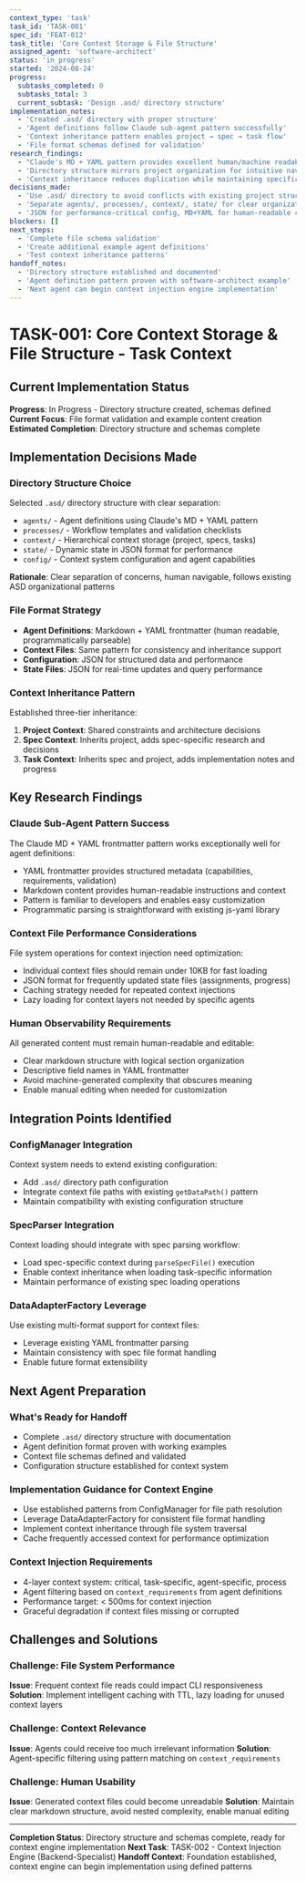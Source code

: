 ```yaml
---
context_type: 'task'
task_id: 'TASK-001'
spec_id: 'FEAT-012'
task_title: 'Core Context Storage & File Structure'
assigned_agent: 'software-architect'
status: 'in_progress'
started: '2024-08-24'
progress:
  subtasks_completed: 0
  subtasks_total: 3
  current_subtask: 'Design .asd/ directory structure'
implementation_notes:
  - 'Created .asd/ directory with proper structure'
  - 'Agent definitions follow Claude sub-agent pattern successfully'
  - 'Context inheritance pattern enables project → spec → task flow'
  - 'File format schemas defined for validation'
research_findings:
  - "Claude's MD + YAML pattern provides excellent human/machine readability balance"
  - 'Directory structure mirrors project organization for intuitive navigation'
  - 'Context inheritance reduces duplication while maintaining specificity'
decisions_made:
  - 'Use .asd/ directory to avoid conflicts with existing project structure'
  - 'Separate agents/, processes/, context/, state/ for clear organization'
  - 'JSON for performance-critical config, MD+YAML for human-readable content'
blockers: []
next_steps:
  - 'Complete file schema validation'
  - 'Create additional example agent definitions'
  - 'Test context inheritance patterns'
handoff_notes:
  - 'Directory structure established and documented'
  - 'Agent definition pattern proven with software-architect example'
  - 'Next agent can begin context injection engine implementation'
---
```


# TASK-001: Core Context Storage & File Structure - Task Context

## Current Implementation Status

**Progress**: In Progress - Directory structure created, schemas defined
**Current Focus**: File format validation and example content creation
**Estimated Completion**: Directory structure and schemas complete

## Implementation Decisions Made

### Directory Structure Choice

Selected `.asd/` directory structure with clear separation:

- `agents/` - Agent definitions using Claude's MD + YAML pattern
- `processes/` - Workflow templates and validation checklists
- `context/` - Hierarchical context storage (project, specs, tasks)
- `state/` - Dynamic state in JSON format for performance
- `config/` - Context system configuration and agent capabilities

**Rationale**: Clear separation of concerns, human navigable, follows existing ASD organizational patterns

### File Format Strategy

- **Agent Definitions**: Markdown + YAML frontmatter (human readable, programmatically parseable)
- **Context Files**: Same pattern for consistency and inheritance support
- **Configuration**: JSON for structured data and performance
- **State Files**: JSON for real-time updates and query performance

### Context Inheritance Pattern

Established three-tier inheritance:

1. **Project Context**: Shared constraints and architecture decisions
2. **Spec Context**: Inherits project, adds spec-specific research and decisions
3. **Task Context**: Inherits spec and project, adds implementation notes and progress

## Key Research Findings

### Claude Sub-Agent Pattern Success

The Claude MD + YAML frontmatter pattern works exceptionally well for agent definitions:

- YAML frontmatter provides structured metadata (capabilities, requirements, validation)
- Markdown content provides human-readable instructions and context
- Pattern is familiar to developers and enables easy customization
- Programmatic parsing is straightforward with existing js-yaml library

### Context File Performance Considerations

File system operations for context injection need optimization:

- Individual context files should remain under 10KB for fast loading
- JSON format for frequently updated state files (assignments, progress)
- Caching strategy needed for repeated context injections
- Lazy loading for context layers not needed by specific agents

### Human Observability Requirements

All generated content must remain human-readable and editable:

- Clear markdown structure with logical section organization
- Descriptive field names in YAML frontmatter
- Avoid machine-generated complexity that obscures meaning
- Enable manual editing when needed for customization

## Integration Points Identified

### ConfigManager Integration

Context system needs to extend existing configuration:

- Add `.asd/` directory path configuration
- Integrate context file paths with existing `getDataPath()` pattern
- Maintain compatibility with existing configuration structure

### SpecParser Integration

Context loading should integrate with spec parsing workflow:

- Load spec-specific context during `parseSpecFile()` execution
- Enable context inheritance when loading task-specific information
- Maintain performance of existing spec loading operations

### DataAdapterFactory Leverage

Use existing multi-format support for context files:

- Leverage existing YAML frontmatter parsing
- Maintain consistency with spec file format handling
- Enable future format extensibility

## Next Agent Preparation

### What's Ready for Handoff

- Complete `.asd/` directory structure with documentation
- Agent definition format proven with working examples
- Context file schemas defined and validated
- Configuration structure established for context system

### Implementation Guidance for Context Engine

- Use established patterns from ConfigManager for file path resolution
- Leverage DataAdapterFactory for consistent file format handling
- Implement context inheritance through file system traversal
- Cache frequently accessed context for performance optimization

### Context Injection Requirements

- 4-layer context system: critical, task-specific, agent-specific, process
- Agent filtering based on `context_requirements` from agent definitions
- Performance target: < 500ms for context injection
- Graceful degradation if context files missing or corrupted

## Challenges and Solutions

### Challenge: File System Performance

**Issue**: Frequent context file reads could impact CLI responsiveness
**Solution**: Implement intelligent caching with TTL, lazy loading for unused context layers

### Challenge: Context Relevance

**Issue**: Agents could receive too much irrelevant information
**Solution**: Agent-specific filtering using pattern matching on `context_requirements`

### Challenge: Human Usability

**Issue**: Generated context files could become unreadable
**Solution**: Maintain clear markdown structure, avoid nested complexity, enable manual editing

---

**Completion Status**: Directory structure and schemas complete, ready for context engine implementation
**Next Task**: TASK-002 - Context Injection Engine (Backend-Specialist)
**Handoff Context**: Foundation established, context engine can begin implementation using defined patterns
